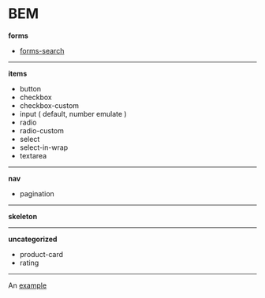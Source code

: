 BEM
===
__forms__
* [forms-search](https://github.com/bikkuri/BEM/tree/master/forms)

- - -

__items__
* button
* checkbox
* checkbox-custom
* input ( default, number emulate )
* radio
* radio-custom
* select
* select-in-wrap
* textarea

- - -

__nav__
* pagination 

- - -

__skeleton__
- - -

__uncategorized__
* product-card
* rating  

- - -
An [example](http://url.com/ "Title")
